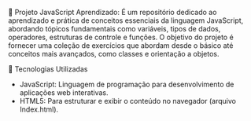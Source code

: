 🚀 Projeto JavaScript Aprendizado: É um repositório dedicado ao aprendizado e prática de conceitos essenciais da linguagem JavaScript, abordando tópicos fundamentais como variáveis, tipos de dados, operadores, estruturas de controle e funções. O objetivo do projeto é fornecer uma coleção de exercícios que abordam desde o básico até conceitos mais avançados, como classes e orientação a objetos.

🚀 Tecnologias Utilizadas
- JavaScript: Linguagem de programação para desenvolvimento de aplicações web interativas.
- HTML5: Para estruturar e exibir o conteúdo no navegador (arquivo Index.html).

